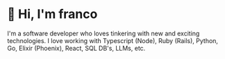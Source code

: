 # 👋 Hi, I'm franco 

I'm a software developer who loves tinkering with new and exciting technologies. I love working with Typescript (Node), Ruby (Rails), Python, Go, Elixir (Phoenix), React, SQL DB's, LLMs, etc.
